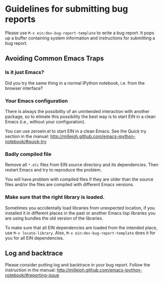 # Guidelines for submitting bug reports

Please use `M-x ein:dev-bug-report-template` to write a bug report.  It pops up
a buffer containing system information and instructions for submitting a bug
report.


## Avoiding Common Emacs Traps

### Is it just Emacs?

Did you try the same thing in a normal IPython notebook, i.e. from the browser
interface?

### Your Emacs configuration

There is always the possibility of an unintended interaction with another
package, so to elimate this possibility the best way is to start EIN in a clean
Emacs (i.e., without your configuration).

You can use zeroein.el to start EIN in a clean Emacs.  See the Quick try section
in the manual: http://millejoh.github.com/emacs-ipython-notebook/#quick-try


### Badly compiled file

Remove all `*.elc` files from EIN source directory and its dependencies.  Then
restart Emacs and try to reproduce the problem.

You will have problem with compiled files if they are older than the
source files and/or the files are compiled with different Emacs
versions.


### Make sure that the right library is loaded.

Sometimes you accidentally load libraries from unexpected location,
if you installed it in different places in the past or another
Emacs lisp libraries you are using bundles the old version of the
libraries.

To make sure that all EIN dependencies are loaded from the intended
place, use `M-x locate-library`.  Also, `M-x ein:dev-bug-report-template`
does it for you for all EIN dependencies.


## Log and backtrace

Please consider putting log and backtrace in your bug report.
Follow the instruction in the manual:
http://millejoh.github.com/emacs-ipython-notebook/#reporting-issue
